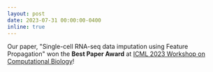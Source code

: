 ```yaml
---
layout: post
date: 2023-07-31 00:00:00-0400
inline: true
---
```


Our paper, "Single-cell RNA-seq data imputation using Feature Propagation" won the **Best Paper Award** at [ICML 2023 Workshop on Computational Biology](https://icml-compbio.github.io/)!